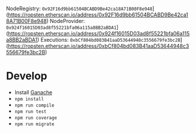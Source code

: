 
NodeRegistry: `0x92F16d9bb61504BCABD9Be42ca18A71B00F8e948`](https://ropsten.etherscan.io/address/0x92F16d9bb61504BCABD9Be42ca18A71B00F8e948)
NodeProvider: `0x924f16015D03ad8f55221bfa06a115a8BB2aBDA1`](https://ropsten.etherscan.io/address/0x924f16015D03ad8f55221bfa06a115a8BB2aBDA1)
Executions: `0xbCf804bd083B41aaD53644948c3556679fe3bc2B`](https://ropsten.etherscan.io/address/0xbCf804bd083B41aaD53644948c3556679fe3bc2B)

# Develop

- Install [Ganache](https://github.com/trufflesuite/ganache/releases/latest)
- `npm install`
- `npm run compile`
- `npm run test`
- `npm run coverage`
- `npm run migrate`
